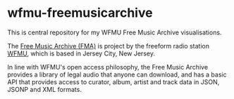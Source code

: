 wfmu-freemusicarchive
=====================

This is central repository for my WFMU Free Music Archive visualisations.

The <a href="http://freemusicarchive.org">Free Music Archive (FMA)</a> is project by the freeform radio station <a href="http://wfmu.org">WFMU</a>, which is based in Jersey City, New Jersey.

In line with WFMU's open access philosophy, the Free Music Archive provides a library of legal audio that anyone can download, and has a basic API that provides access to curator, album, artist and track data in JSON, JSONP and XML formats. 
